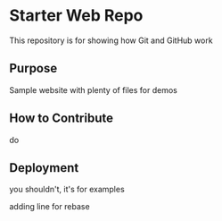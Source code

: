 # Starter Web Repo

This repository is for showing how Git and GitHub work

## Purpose

Sample website with plenty of files for demos

## How to Contribute

do

## Deployment

you shouldn't, it's for examples

adding line for rebase
